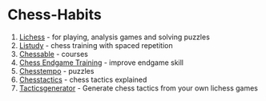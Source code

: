 # Chess-Habits
1. [Lichess](lichess.org) - for playing, analysis games and solving puzzles
2. [Listudy](https://listudy.org/en) - chess training with spaced repetition
3. [Chessable](chessable.com) - courses
4. [Chess Endgame Training](https://chess-endgame-trainer.web.app/) - improve endgame skill
5. [Chesstempo](chesstempo.com) - puzzles
7. [Chesstactics](https://www.chesstactics.org/) - chess tactics explained
8. [Tacticsgenerator](http://chesstacticsgenerator.vitomd.com/) - Generate chess tactics from your own lichess games



